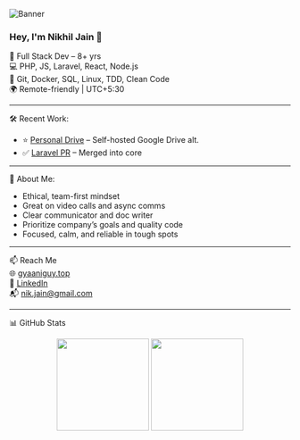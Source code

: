 ![Banner](https://capsule-render.vercel.app/api?type=waving&color=0:3a1c71,100:5e60ce&height=200&section=header&text=Nikhil%20Jain&fontSize=40&fontColor=ffffff)

### Hey, I'm Nikhil Jain 👋

🧠 Full Stack Dev – 8+ yrs  
💻 PHP, JS, Laravel, React, Node.js  
🔧 Git, Docker, SQL, Linux, TDD, Clean Code  
🌍 Remote-friendly | UTC+5:30

---

🛠 Recent Work:
- ⭐ [Personal Drive](https://github.com/gyaaniguy/personal-drive) – Self-hosted Google Drive alt.  
- ✅ [Laravel PR](https://github.com/laravel/framework/pull/53941) – Merged into core

---

🤝 About Me:
- Ethical, team-first mindset  
- Great on video calls and async comms  
- Clear communicator and doc writer  
- Prioritize company’s goals and quality code  
- Focused, calm, and reliable in tough spots

---

📫 Reach Me  
🌐 [gyaaniguy.top](https://gyaaniguy.top)  
💼 [LinkedIn](https://www.linkedin.com/in/nikhil-jain-ba9b3a203/)  
📬 nik.jain@gmail.com

---

📊 GitHub Stats  
<p align="center">
  <img src="https://github-readme-stats.vercel.app/api?username=gyaaniguy&show_icons=true&theme=radical" height="165"/>
  <img src="https://github-readme-stats.vercel.app/api/top-langs/?username=gyaaniguy&layout=compact&theme=radical" height="165"/>
</p>


<!--
**gyaaniguy/gyaaniguy** is a ✨ _special_ ✨ repository because its `README.md` (this file) appears on your GitHub profile.

THere are some ideas to get you started:

- 🔭 I’m currently working on ...
-->
